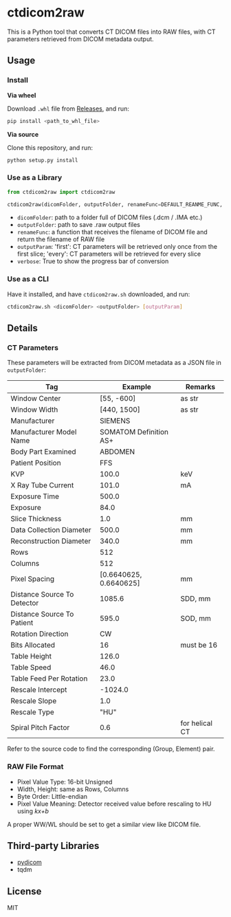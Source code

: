 # ctdicom2raw

This is a Python tool that converts CT DICOM files into RAW files, with CT parameters retrieved from DICOM metadata output.

## Usage

### Install

**Via wheel**

Download `.whl` file from [Releases](https://github.com/z0gSh1u/ctdicom2raw/releases), and run:

```sh
pip install <path_to_whl_file>
```

**Via source**

Clone this repository, and run:

```sh
python setup.py install
```

### Use as a Library

```python
from ctdicom2raw import ctdicom2raw

ctdicom2raw(dicomFolder, outputFolder, renameFunc=DEFAULT_REANME_FUNC, outputParam='first', verbose=False)
```

- `dicomFolder`:  path to a folder full of DICOM files (.dcm / .IMA etc.)
- `outputFolder`: path to save .raw output files
- `renameFunc`: a function that receives the filename of DICOM file and return the filename of RAW file
- `outputParam`: 'first': CT parameters will be retrieved only once from the first slice; 'every': CT parameters will be retrieved for every slice
- `verbose`: True to show the progress bar of conversion

### Use as a CLI

Have it installed, and have `ctdicom2raw.sh` downloaded, and run:

```sh
ctdicom2raw.sh <dicomFolder> <outputFolder> [outputParam]
```

## Details

### CT Parameters

These parameters will be extracted from DICOM metadata as a JSON file in `outputFolder`:

| Tag                         | Example                | Remarks        |
| --------------------------- | ---------------------- | -------------- |
| Window Center               | [55, -600]             | as str         |
| Window Width                | [440, 1500]            | as str         |
| Manufacturer                | SIEMENS                |                |
| Manufacturer Model Name     | SOMATOM Definition AS+ |                |
| Body Part Examined          | ABDOMEN                |                |
| Patient Position            | FFS                    |                |
| KVP                         | 100.0                  | keV            |
| X Ray Tube Current          | 101.0                  | mA             |
| Exposure Time               | 500.0                  |                |
| Exposure                    | 84.0                   |                |
| Slice Thickness             | 1.0                    | mm             |
| Data Collection Diameter    | 500.0                  | mm             |
| Reconstruction Diameter     | 340.0                  | mm             |
| Rows                        | 512                    |                |
| Columns                     | 512                    |                |
| Pixel Spacing               | [0.6640625, 0.6640625] | mm             |
| Distance Source To Detector | 1085.6                 | SDD, mm        |
| Distance Source To Patient  | 595.0                  | SOD, mm        |
| Rotation Direction          | CW                     |                |
| Bits Allocated              | 16                     | must be 16     |
| Table Height                | 126.0                  |                |
| Table Speed                 | 46.0                   |                |
| Table Feed Per Rotation     | 23.0                   |                |
| Rescale Intercept           | -1024.0                |                |
| Rescale Slope               | 1.0                    |                |
| Rescale Type                | "HU"                   |                |
| Spiral Pitch Factor         | 0.6                    | for helical CT |

Refer to the source code to find the corresponding (Group, Element) pair.

### RAW File Format

- Pixel Value Type: 16-bit Unsigned
- Width, Height: same as Rows, Columns
- Byte Order: Little-endian
- Pixel Value Meaning: Detector received value before rescaling to HU using *kx+b*

A proper WW/WL should be set to get a similar view like DICOM file.

## Third-party Libraries

- [pydicom](https://github.com/pydicom/pydicom)
- tqdm

## License

MIT

